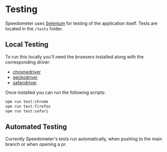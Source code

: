 # Testing

Speedometer uses [Selenium](https://www.selenium.dev/) for testing of the application itself.
Tests are located in the ``/tests`` folder.

## Local Testing

To run this locally you'll need the browsers installed along with the corresponding driver:
- [chromedriver](https://chromedriver.chromium.org/getting-started)
- [geckodriver](https://github.com/mozilla/geckodriver/releases)
- [safaridriver](https://developer.apple.com/documentation/webkit/testing_with_webdriver_in_safari).

Once installed you can run the following scripts:
````bash
npm run test:chrome
npm run test:firefox
npm run test:safari
````

## Automated Testing
Currently Speedometer's tests run automatically, when pushing to the main branch or when opening a pr.